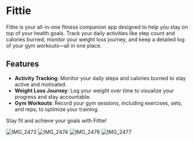 # Fittie

Fittie is your all-in-one fitness companion app designed to help you stay on top of your health goals. Track your daily activities like step count and calories burned, monitor your weight loss journey, and keep a detailed log of your gym workouts—all in one place.

## Features

- **Activity Tracking**: Monitor your daily steps and calories burned to stay active and motivated.
- **Weight Loss Journey**: Log your weight over time to visualize your progress and stay accountable.
- **Gym Workouts**: Record your gym sessions, including exercises, sets, and reps, to optimize your training.

Stay fit and achieve your goals with Fittie!

![IMG_2473](https://github.com/user-attachments/assets/1ee97ee2-3c94-4a8c-b34a-a2c9b1808878)
![IMG_2474](https://github.com/user-attachments/assets/eca14d67-f26a-4d8d-ab89-a519b6fb40e7)
![IMG_2476](https://github.com/user-attachments/assets/59eded62-d06b-43e4-82eb-90277ee4a590)
![IMG_2477](https://github.com/user-attachments/assets/09ba25a7-d7e3-45c6-8655-80e0c27643eb)
